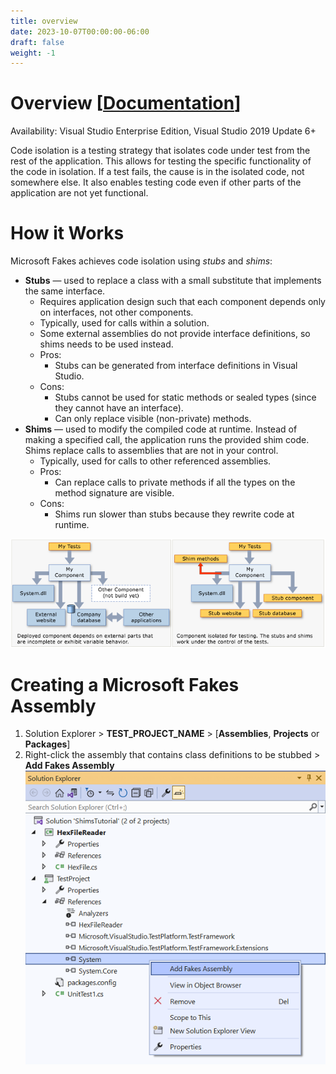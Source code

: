 ```yaml
---
title: overview
date: 2023-10-07T00:00:00-06:00
draft: false
weight: -1
---
```


# Overview [[Documentation](https://learn.microsoft.com/en-us/visualstudio/test/isolating-code-under-test-with-microsoft-fakes?view=vs-2022)]  
<g>Availability</g>: Visual Studio Enterprise Edition, Visual Studio 2019 Update 6+

Code isolation is a testing strategy that isolates code under test from the rest of the application. This allows for
testing the specific functionality of the code in isolation. If a test fails, the cause is in the isolated code, not
somewhere else. It also enables testing code even if other parts of the application are not yet functional.

# How it Works
Microsoft Fakes achieves code isolation using *stubs* and *shims*:
- **Stubs** — used to replace a class with a small substitute that implements the same interface.
  - Requires application design such that each component depends only on interfaces, not other components.
  - Typically, used for calls within a solution.
  - Some external assemblies do not provide interface definitions, so shims needs to be used instead.
  - Pros: 
    - Stubs can be generated from interface definitions in Visual Studio.
  - Cons:
    - Stubs cannot be used for static methods or sealed types (since  they cannot have an interface).
    - Can only replace visible (non-private) methods.
- **Shims** — used to modify the compiled code at runtime. Instead of making a specified call, the application runs the provided shim code. Shims replace calls to assemblies that are not in your control.
  - Typically, used for calls to other referenced assemblies.
  - Pros:
    - Can replace calls to private methods if all the types on the method signature are visible.
  - Cons:
    - Shims run slower than stubs because they rewrite code at runtime.

![A diagram showing a fictional component and its dependencies on the left and the same component with stubs and shims on the right.](image.png)

# Creating a Microsoft Fakes Assembly
 1. Solution Explorer > **TEST_PROJECT_NAME** > [**Assemblies**, **Projects** or **Packages**] 
 2. Right-click the assembly that contains class definitions to be stubbed > **Add Fakes Assembly**
 ![A screenshot showing the above steps](./select-system-assembly.png)